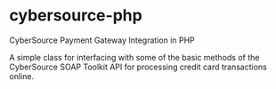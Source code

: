 # cybersource-php
CyberSource Payment Gateway Integration in PHP

A simple class for interfacing with some of the basic methods of the CyberSource SOAP Toolkit API for processing credit card transactions online.
